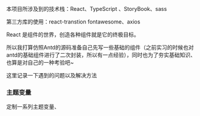本项目所涉及到的技术栈：React、TypeScript 、StoryBook、sass

第三方库的使用：react-transtion fontawesome、axios

React 是组件的世界，创造各种组件就是它的终极目标。

所以我打算仿照Antd的源码准备自己先写一些基础的组件（之前实习的时候也对antd的基础组件进行了二次封装，所以有一点经验），同时也为了夯实基础知识、也算是对自己的一种考验吧~

这里记录一下遇到的问题以及解决方法

### 主题变量

定制一系列主题变量、

